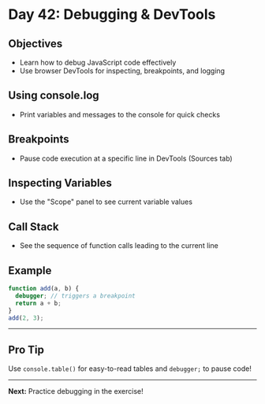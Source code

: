 # Day 42: Debugging & DevTools

## Objectives
- Learn how to debug JavaScript code effectively
- Use browser DevTools for inspecting, breakpoints, and logging

## Using console.log
- Print variables and messages to the console for quick checks

## Breakpoints
- Pause code execution at a specific line in DevTools (Sources tab)

## Inspecting Variables
- Use the "Scope" panel to see current variable values

## Call Stack
- See the sequence of function calls leading to the current line

## Example
```js
function add(a, b) {
  debugger; // triggers a breakpoint
  return a + b;
}
add(2, 3);
```

---

## Pro Tip
Use `console.table()` for easy-to-read tables and `debugger;` to pause code!

---

**Next:** Practice debugging in the exercise!

